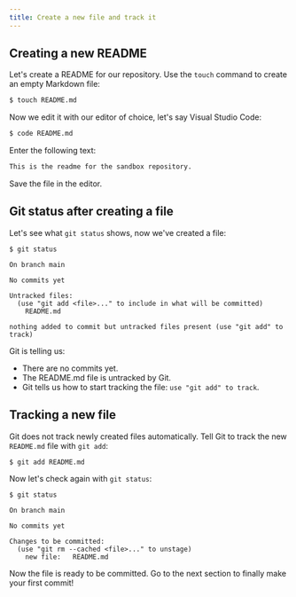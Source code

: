 ```yaml
---
title: Create a new file and track it
---
```


## Creating a new README

Let's create a README for our repository.
Use the `touch` command to create an empty Markdown file:

```bash
$ touch README.md
```

Now we edit it with our editor of choice, let's say Visual Studio Code:

```bash
$ code README.md
```

Enter the following text:

```markdown title="sandbox/README.md"
This is the readme for the sandbox repository.
```

Save the file in the editor.

## Git status after creating a file

Let's see what `git status` shows, now we've created a file:

```git
$ git status

On branch main

No commits yet

Untracked files:
  (use "git add <file>..." to include in what will be committed)
	README.md

nothing added to commit but untracked files present (use "git add" to track)

```

Git is telling us:

- There are no commits yet.
- The README.md file is untracked by Git.
- Git tells us how to start tracking the file: `use "git add" to track`.

## Tracking a new file

Git does not track newly created files automatically.
Tell Git to track the new `README.md` file with `git add`:

```git
$ git add README.md
```

Now let's check again with `git status`:

```git
$ git status

On branch main

No commits yet

Changes to be committed:
  (use "git rm --cached <file>..." to unstage)
	new file:   README.md

```

Now the file is ready to be committed.
Go to the next section to finally make your first commit!
